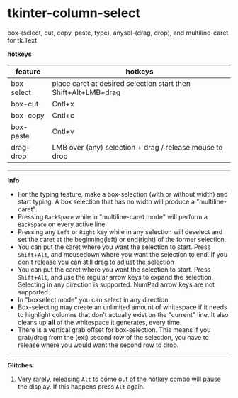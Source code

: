# tkinter-column-select

box-(select, cut, copy, paste, type), anysel-(drag, drop), and multiline-caret for tk.Text

**hotkeys**

| feature     | hotkeys                                                         |
|-------------|-----------------------------------------------------------------|
| box-select  | place caret at desired selection start then Shift+Alt+LMB+drag  |
| box-cut     | Cntl+x                                                          |
| box-copy    | Cntl+c                                                          |
| box-paste   | Cntl+v                                                          |
| drag-drop   | LMB over (any) selection + drag / release mouse to drop         |

--------------

**Info**
- For the typing feature, make a box-selection (with or without width) and start typing. A box selection that has no width will produce a "multiline-caret".
- Pressing `BackSpace` while in "multiline-caret mode" will perform a `BackSpace` on every active line
- Pressing any `Left` or `Right` key while in any selection will deselect and set the caret at the beginning(left) or end(right) of the former selection. 
- You can put the caret where you want the selection to start. Press `Shift`+`Alt`, and mousedown where you want the selection to end. If you don't release you can still drag to adjust the selection
- You can put the caret where you want the selection to start. Press `Shift`+`Alt`, and use the regular arrow keys to expand the selection. Selecting in any direction is supported. NumPad arrow keys are not supported.
- In "boxselect mode" you can select in any direction.
- Box-selecting may create an unlimited amount of whitespace if it needs to highlight columns that don't actually exist on the "current" line. It also cleans up **all** of the whitespace it generates, every time.
- There is a vertical grab offset for box-selection. This means if you grab/drag from the (ex:) second row of the selection, you have to release where you would want the second row to drop.


--------------

**Glitches:**

1) Very rarely, releasing `Alt` to come out of the hotkey combo will pause the display. If this happens press `Alt` again. 

